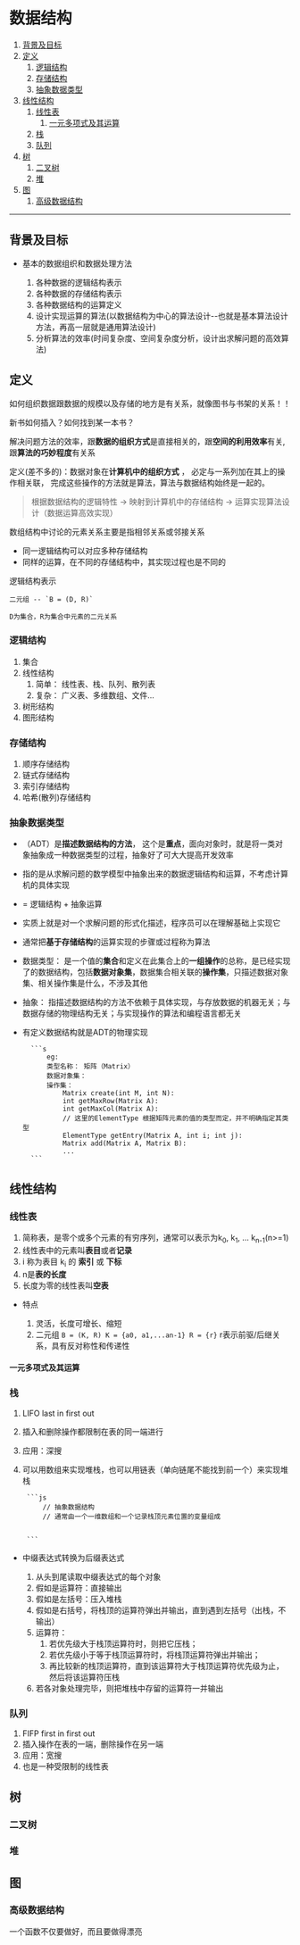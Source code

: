 # 数据结构

1. [背景及目标](#背景及目标)
2. [定义](#定义)
   1. [逻辑结构](#逻辑结构)
   2. [存储结构](#存储结构)
   3. [抽象数据类型](#抽象数据类型)
3. [线性结构](#线性结构)
   1. [线性表](#线性表)
      1. [一元多项式及其运算](#一元多项式及其运算)
   2. [栈](#栈)
   3. [队列](#队列)
4. [树](#树)
   1. [二叉树](#二叉树)
   2. [堆](#堆)
5. [图](#图)
   1. [高级数据结构](#高级数据结构)

---

## 背景及目标

- 基本的数据组织和数据处理方法

  1. 各种数据的逻辑结构表示
  2. 各种数据的存储结构表示
  3. 各种数据结构的运算定义
  4. 设计实现运算的算法(以数据结构为中心的算法设计--也就是基本算法设计方法，再高一层就是通用算法设计)
  5. 分析算法的效率(时间复杂度、空间复杂度分析，设计出求解问题的高效算法)

## 定义

如何组织数据跟数据的规模以及存储的地方是有关系，就像图书与书架的关系！！

新书如何插入？如何找到某一本书？

解决问题方法的效率，跟**数据的组织方式**是直接相关的，跟**空间的利用效率**有关, 跟**算法的巧妙程度**有关系

定义(差不多的)：数据对象在**计算机中的组织方式** ， 必定与一系列加在其上的操作相关联， 完成这些操作的方法就是算法，算法与数据结构始终是一起的。

> 根据数据结构的逻辑特性 -> 映射到计算机中的存储结构 -> 运算实现算法设计（数据运算高效实现）

数组结构中讨论的元素关系主要是指相邻关系或邻接关系

- 同一逻辑结构可以对应多种存储结构
- 同样的运算，在不同的存储结构中，其实现过程也是不同的

逻辑结构表示

    二元组 -- `B = (D, R)`  

    D为集合，R为集合中元素的二元关系

### 逻辑结构

1. 集合
2. 线性结构
   1. 简单： 线性表、栈、队列、散列表
   2. 复杂： 广义表、多维数组、文件...
3. 树形结构
4. 图形结构

### 存储结构

1. 顺序存储结构
2. 链式存储结构
3. 索引存储结构
4. 哈希(散列)存储结构

### 抽象数据类型

- （ADT）是**描述数据结构的方法**， 这个是**重点**，面向对象时，就是将一类对象抽象成一种数据类型的过程，抽象好了可大大提高开发效率
- 指的是从求解问题的数学模型中抽象出来的数据逻辑结构和运算，不考虑计算机的具体实现
- = 逻辑结构 + 抽象运算
- 实质上就是对一个求解问题的形式化描述，程序员可以在理解基础上实现它
- 通常把**基于存储结构**的运算实现的步骤或过程称为算法
- 数据类型： 是一个值的**集合**和定义在此集合上的**一组操作**的总称，是已经实现了的数据结构，包括**数据对象集**，数据集合相关联的**操作集**，只描述数据对象集、相关操作集是什么，不涉及其他
- 抽象： 指描述数据结构的方法不依赖于具体实现，与存放数据的机器无关；与数据存储的物理结构无关；与实现操作的算法和编程语言都无关
- 有定义数据结构就是ADT的物理实现

        ```s
            eg:
            类型名称： 矩阵（Matrix）
            数据对象集：
            操作集：
                Matrix create(int M, int N):
                int getMaxRow(Matrix A):
                int getMaxCol(Matrix A):
                // 这里的ElementType 根据矩阵元素的值的类型而定，并不明确指定其类型
                ElementType getEntry(Matrix A, int i; int j):
                Matrix add(Matrix A, Matrix B):
                ...
        ```

## 线性结构

### 线性表

1. 简称表，是零个或多个元素的有穷序列，通常可以表示为k<sub>0</sub>, k<sub>1</sub>, ... k<sub>n-1</sub>(n>=1)
2. 线性表中的元素叫**表目**或者**记录**
3. i 称为表目 k<sub>i</sub> 的 **索引** 或 **下标**
4. n是**表的长度**
5. 长度为零的线性表叫**空表**

- 特点

  1. 灵活，长度可增长、缩短
  2. 二元组 `B = (K, R) K = {a0, a1,...an-1} R = {r}` r表示前驱/后继关系，具有反对称性和传递性

#### 一元多项式及其运算

### 栈

1. LIFO last in first out
2. 插入和删除操作都限制在表的同一端进行
3. 应用：深搜
4. 可以用数组来实现堆栈，也可以用链表（单向链尾不能找到前一个）来实现堆栈

        ```js
            // 抽象数据结构
            // 通常由一个一维数组和一个记录栈顶元素位置的变量组成


        ```

- 中缀表达式转换为后缀表达式

    1. 从头到尾读取中缀表达式的每个对象
    2. 假如是运算符：直接输出
    3. 假如是左括号：压入堆栈
    4. 假如是右括号，将栈顶的运算符弹出并输出，直到遇到左括号（出栈，不输出）
    5. 运算符：
       1. 若优先级大于栈顶运算符时，则把它压栈；
       2. 若优先级小于等于栈顶运算符时，将栈顶运算符弹出并输出；
       3. 再比较新的栈顶运算符，直到该运算符大于栈顶运算符优先级为止，然后将该运算符压栈
    6. 若各对象处理完毕，则把堆栈中存留的运算符一并输出

### 队列

1. FIFP first in first out
2. 插入操作在表的一端，删除操作在另一端
3. 应用：宽搜
4. 也是一种受限制的线性表

## 树

### 二叉树

### 堆

## 图

### 高级数据结构

一个函数不仅要做好，而且要做得漂亮
